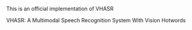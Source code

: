 This is an official implementation of VHASR

VHASR: A Multimodal Speech Recognition System With Vision Hotwords